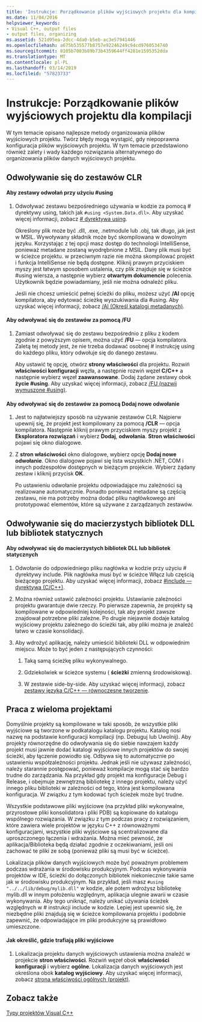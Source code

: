 ```yaml
---
title: 'Instrukcje: Porządkowanie plików wyjściowych projektu dla kompilacji'
ms.date: 11/04/2016
helpviewer_keywords:
- Visual C++, output files
- output files, organizing
ms.assetid: 521d95ea-2dcc-4da0-b5eb-ac3e57941446
ms.openlocfilehash: a675b535577b8757e92246249c94cd9760534740
ms.sourcegitcommit: 8105b7003b89b73b4359644ff4281e1595352dda
ms.translationtype: MT
ms.contentlocale: pl-PL
ms.lasthandoff: 03/14/2019
ms.locfileid: "57823733"
---
```

# <a name="how-to-organize-project-output-files-for-builds"></a>Instrukcje: Porządkowanie plików wyjściowych projektu dla kompilacji

W tym temacie opisano najlepsze metody organizowania plików wyjściowych projektu. Twórz błędy mogą wystąpić, gdy niepoprawna konfiguracja plików wyjściowych projektu. W tym temacie przedstawiono również zalety i wady każdego rozwiązania alternatywnego do organizowania plików danych wyjściowych projektu.

## <a name="referencing-clr-assemblies"></a>Odwoływanie się do zestawów CLR

#### <a name="to-reference-assemblies-with-using"></a>Aby zestawy odwołań przy użyciu #using

1. Odwoływać zestawu bezpośredniego używania w kodzie za pomocą # dyrektywy using, takich jak `#using <System.Data.dll>`. Aby uzyskać więcej informacji, zobacz [# dyrektywa using](../preprocessor/hash-using-directive-cpp.md).

   Określony plik może być .dll, .exe, .netmodule lub .obj, tak długo, jak jest w MSIL. Wywoływany składnik może być skompilowana w dowolnym języku. Korzystając z tej opcji masz dostęp do technologii IntelliSense, ponieważ metadane zostaną wyodrębnione z MSIL. Dany plik musi być w ścieżce projektu. w przeciwnym razie nie można skompilować projekt i funkcja IntelliSense nie będą dostępne. Kliknij prawym przyciskiem myszy jest łatwym sposobem ustalenia, czy plik znajduje się w ścieżce #using wiersza, a następnie wybierz **otwartym dokumencie** polecenia. Użytkownik będzie powiadamiany, jeśli nie można odnaleźć pliku.

   Jeśli nie chcesz umieścić pełnej ścieżki do pliku, możesz użyć **/AI** opcję kompilatora, aby edytować ścieżkę wyszukiwania dla #using. Aby uzyskać więcej informacji, zobacz [/AI (Określ katalogi metadanych)](reference/ai-specify-metadata-directories.md).

#### <a name="to-reference-assemblies-with-fu"></a>Aby odwoływać się do zestawów za pomocą /FU

1. Zamiast odwoływać się do zestawu bezpośrednio z pliku z kodem zgodnie z powyższym opisem, można użyć **/FU** — opcja kompilatora. Zaletą tej metody jest, że nie trzeba dodawać osobnej # instrukcję using do każdego pliku, który odwołuje się do danego zestawu.

   Aby ustawić tę opcję, otwórz **strony właściwości** dla projektu. Rozwiń **właściwości konfiguracji** węzła, a następnie rozwiń węzeł **C/C++** a następnie wybierz węzeł **zaawansowane**. Dodaj żądane zestawy obok **życie #using**. Aby uzyskać więcej informacji, zobacz [/FU (nazwij wymuszone #using)](reference/fu-name-forced-hash-using-file.md).

#### <a name="to-reference-assemblies-with-add-new-reference"></a>Aby odwoływać się do zestawów za pomocą Dodaj nowe odwołanie

1. Jest to najłatwiejszy sposób na używanie zestawów CLR. Najpierw upewnij się, że projekt jest kompilowany za pomocą **/CLR** — opcja kompilatora. Następnie kliknij prawym przyciskiem myszy projekt z **Eksploratora rozwiązań** i wybierz **Dodaj**, **odwołania**. **Stron właściwości** pojawi się okno dialogowe.

1. Z **stron właściwości** okno dialogowe, wybierz opcję **Dodaj nowe odwołanie**. Okno dialogowe pojawi się lista wszystkich .NET, COM i innych podzespołów dostępnych w bieżącym projekcie. Wybierz żądany zestaw i kliknij przycisk **OK**.

   Po ustawieniu odwołanie projektu odpowiadające mu zależności są realizowane automatycznie. Ponadto ponieważ metadane są częścią zestawu, nie ma potrzeby można dodać pliku nagłówkowego ani prototypować elementów, które są używane z zarządzanych zestawów.

## <a name="referencing-native-dlls-or-static-libraries"></a>Odwoływanie się do macierzystych bibliotek DLL lub bibliotek statycznych

#### <a name="to-reference-native-dlls-or-static-libraries"></a>Aby odwoływać się do macierzystych bibliotek DLL lub bibliotek statycznych

1. Odwołanie do odpowiedniego pliku nagłówka w kodzie przy użyciu # dyrektywy include. Plik nagłówka musi być w ścieżce Włącz lub częścią bieżącego projektu. Aby uzyskać więcej informacji, zobacz [#include — dyrektywa (C/C++)](../preprocessor/hash-include-directive-c-cpp.md).

1. Można również ustawić zależności projektu. Ustawianie zależności projektu gwarantuje dwie rzeczy. Po pierwsze zapewnia, że projekty są kompilowane w odpowiedniej kolejności, tak aby projekt zawsze znajdował potrzebne pliki zależne. Po drugie niejawnie dodaje katalog wyjściowy projektu zależnego do ścieżki tak, aby pliki można je znaleźć łatwo w czasie konsolidacji.

1. Aby wdrożyć aplikację, należy umieścić biblioteki DLL w odpowiednim miejscu. Może to być jeden z następujących czynności:

   1. Taką samą ścieżkę pliku wykonywalnego.

   1. Gdziekolwiek w ścieżce systemu ( **ścieżki** zmienną środowiskową).

   1. W zestawie side-by-side. Aby uzyskać więcej informacji, zobacz [zestawy języka C/C++ — równoczesne tworzenie](building-c-cpp-side-by-side-assemblies.md).

## <a name="working-with-multiple-projects"></a>Praca z wieloma projektami

Domyślnie projekty są kompilowane w taki sposób, że wszystkie pliki wyjściowe są tworzone w podkatalogu katalogu projektu. Katalog nosi nazwę na podstawie konfiguracji kompilacji (np. Debuguj lub Uwolnij). Aby projekty równorzędne do odwoływania się do siebie nawzajem każdy projekt musi jawnie dodać katalogi wyjściowe innych projektów do swojej ścieżki, aby łączenie powiodło się. Odbywa się to automatycznie po ustawieniu współzależności projektu. Jednak jeśli nie używasz zależności, należy starannie postępować, ponieważ kompilacje mogą stać się bardzo trudne do zarządzania. Na przykład gdy projekt ma konfiguracje Debug i Release, i obejmuje zewnętrzną bibliotekę z innego projektu, należy użyć innego pliku biblioteki w zależności od tego, która jest kompilowana konfiguracja. W związku z tym kodować tych ścieżek może być trudne.

Wszystkie podstawowe pliki wyjściowe (na przykład pliki wykonywalne, przyrostowe pliki konsolidatora i pliki PDB) są kopiowane do katalogu wspólnego rozwiązania. W związku z tym podczas pracy z rozwiązaniem, które zawiera wiele projektów w języku C++ z równoważnymi konfiguracjami, wszystkie pliki wyjściowe są scentralizowane dla uproszczonego łączenia i wdrażania. Można mieć pewność, że aplikacja/Biblioteka będą działać zgodnie z oczekiwaniami, jeśli oni zachować te pliki ze sobą (ponieważ pliki są musi być w ścieżce).

Lokalizacja plików danych wyjściowych może być poważnym problemem podczas wdrażania w środowisku produkcyjnym. Podczas wykonywania projektów w IDE, ścieżki do dołączonych bibliotek niekoniecznie takie same jak w środowisku produkcyjnym. Na przykład, jeśli masz `#using "../../lib/debug/mylib.dll"` w kodzie, ale potem wdrożysz bibliotekę mylib.dll w innym położeniu względnym, aplikacja ulegnie awarii w czasie wykonywania. Aby tego uniknąć, należy unikać używania ścieżek względnych w # instrukcji include w kodzie. Lepiej jest upewnić się, że niezbędne pliki znajdują się w ścieżce kompilowania projektu i podobnie zapewnić, że odpowiadające im pliki produkcyjne są prawidłowo umieszczone.

#### <a name="how-to-specify-where-output-files-go"></a>Jak określić, gdzie trafiają pliki wyjściowe

1. Lokalizacja projektu danych wyjściowych ustawienia można znaleźć w projekcie **stron właściwości**. Rozwiń węzeł obok **właściwości konfiguracji** i wybierz **ogólne**. Lokalizacja danych wyjściowych jest określona obok **katalog wyjściowy**. Aby uzyskać więcej informacji, zobacz [strona właściwości ogólnych (projekt)](reference/general-property-page-project.md).

## <a name="see-also"></a>Zobacz także

[Typy projektów Visual C++](reference/visual-cpp-project-types.md)
